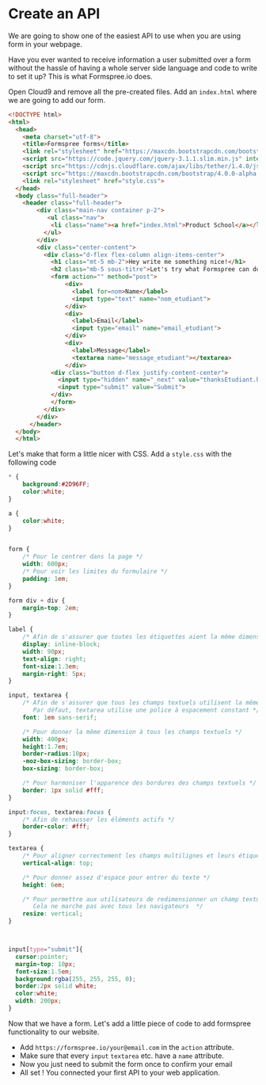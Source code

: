 # Create an API

We are going to show one of the easiest API to use when you are using form in your webpage.

Have you ever wanted to receive information a user submitted over a form without the hassle of having a whole server side language and code to write to set it up? This is what Formspree.io does.

Open Cloud9 and remove all the pre-created files. Add an `index.html` where we are going to add our form.

```html
<!DOCTYPE html>
<html>
  <head>
    <meta charset="utf-8">
    <title>Formspree forms</title>
    <link rel="stylesheet" href="https://maxcdn.bootstrapcdn.com/bootstrap/4.0.0-alpha.6/css/bootstrap.min.css" integrity="sha384-rwoIResjU2yc3z8GV/NPeZWAv56rSmLldC3R/AZzGRnGxQQKnKkoFVhFQhNUwEyJ" crossorigin="anonymous">
    <script src="https://code.jquery.com/jquery-3.1.1.slim.min.js" integrity="sha384-A7FZj7v+d/sdmMqp/nOQwliLvUsJfDHW+k9Omg/a/EheAdgtzNs3hpfag6Ed950n" crossorigin="anonymous"></script>
    <script src="https://cdnjs.cloudflare.com/ajax/libs/tether/1.4.0/js/tether.min.js" integrity="sha384-DztdAPBWPRXSA/3eYEEUWrWCy7G5KFbe8fFjk5JAIxUYHKkDx6Qin1DkWx51bBrb" crossorigin="anonymous"></script>
    <script src="https://maxcdn.bootstrapcdn.com/bootstrap/4.0.0-alpha.6/js/bootstrap.min.js" integrity="sha384-vBWWzlZJ8ea9aCX4pEW3rVHjgjt7zpkNpZk+02D9phzyeVkE+jo0ieGizqPLForn" crossorigin="anonymous"></script>
    <link rel="stylesheet" href="style.css">
  </head>
  <body class="full-header">
    <header class="full-header">
        <div class="main-nav container p-2">
           <ul class="nav">
            <li class="name"><a href="index.html">Product School</a></li>
          </ul>
        </div>
        <div class="center-content">
          <div class="d-flex flex-column align-items-center">
            <h1 class="mt-5 mb-2">Hey write me something nice!</h1>
            <h2 class="mb-5 sous-titre">Let's try what Formspree can do form me!</h2>
            <form action="" method="post">
                <div>
                  <label for=nom>Name</label>
                  <input type="text" name="nom_etudiant">
                </div>
                <div>
                  <label>Email</label>
                  <input type="email" name="email_etudiant">
                </div>
                <div>
                  <label>Message</label>
                  <textarea name="message_etudiant"></textarea>
                </div>
            <div class="button d-flex justify-content-center">
              <input type="hidden" name="_next" value="thanksEtudiant.html" />
              <input type="submit" value="Submit">
            </div>
            </form>
          </div>
        </div>
      </header>
  </body>
  </html>
```


Let's make that form a little nicer with CSS. Add a `style.css` with the following code

```css
* {
    background:#2D96FF;
    color:white;
}

a {
    color:white;
}


form {
    /* Pour le centrer dans la page */
    width: 600px;
    /* Pour voir les limites du formulaire */
    padding: 1em;
}

form div + div {
    margin-top: 2em;
}

label {
    /* Afin de s'assurer que toutes les étiquettes aient la même dimension et soient alignées correctement */
    display: inline-block;
    width: 90px;
    text-align: right;
    font-size:1.3em;
    margin-right: 5px;
}

input, textarea {
    /* Afin de s'assurer que tous les champs textuels utilisent la même police
       Par défaut, textarea utilise une police à espacement constant */
    font: 1em sans-serif;

    /* Pour donner la même dimension à tous les champs textuels */
    width: 400px;
    height:1.7em;
    border-radius:10px;
    -moz-box-sizing: border-box;
    box-sizing: border-box;

    /* Pour harmoniser l'apparence des bordures des champs textuels */
    border: 1px solid #fff;
}

input:focus, textarea:focus {
    /* Afin de rehausser les éléments actifs */
    border-color: #fff;
}

textarea {
    /* Pour aligner correctement les champs multilignes et leurs étiquettes */
    vertical-align: top;

    /* Pour donner assez d'espace pour entrer du texte */
    height: 6em;

    /* Pour permettre aux utilisateurs de redimensionner un champ textuel horizontalement
       Cela ne marche pas avec tous les navigateurs  */
    resize: vertical;
}



input[type="submit"]{
  cursor:pointer;
  margin-top: 10px;
  font-size:1.5em;
  background:rgba(255, 255, 255, 0);
  border:2px solid white;
  color:white;
  width: 200px;
}
```

Now that we have a form. Let's add a little piece of code to add formspree functionality to our website.

- Add `https://formspree.io/your@email.com` in the `action` attribute.
- Make sure that every `input` `textarea` etc. have a `name` attribute.
- Now you just need to submit the form once to confirm your email
- All set ! You connected your first API to your web application.
